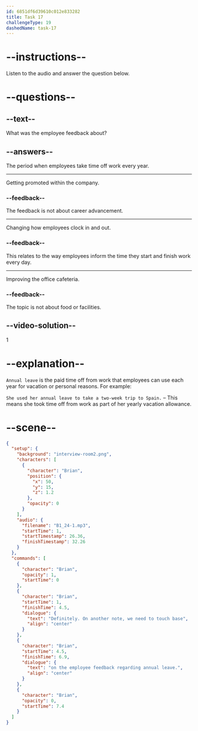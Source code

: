 ```yaml
---
id: 6851df6d39610c012e833282
title: Task 17
challengeType: 19
dashedName: task-17
---
```


<!-- (Audio) Brian: Definitely. On another note, we need to touch base on the employee feedback regarding annual leave. -->

# --instructions--

Listen to the audio and answer the question below.

# --questions--

## --text--

What was the employee feedback about?

## --answers--

The period when employees take time off work every year.

---

Getting promoted within the company.

### --feedback--

The feedback is not about career advancement.

---

Changing how employees clock in and out.

### --feedback--

This relates to the way employees inform the time they start and finish work every day.

---

Improving the office cafeteria.

### --feedback--

The topic is not about food or facilities.

## --video-solution--

1

# --explanation--

`Annual leave` is the paid time off from work that employees can use each year for vacation or personal reasons. For example:

`She used her annual leave to take a two-week trip to Spain.` – This means she took time off from work as part of her yearly vacation allowance.

# --scene--

```json
{
  "setup": {
    "background": "interview-room2.png",
    "characters": [
      {
        "character": "Brian",
        "position": {
          "x": 50,
          "y": 15,
          "z": 1.2
        },
        "opacity": 0
      }
    ],
    "audio": {
      "filename": "B1_24-1.mp3",
      "startTime": 1,
      "startTimestamp": 26.36,
      "finishTimestamp": 32.26
    }
  },
  "commands": [
    {
      "character": "Brian",
      "opacity": 1,
      "startTime": 0
    },
    {
      "character": "Brian",
      "startTime": 1,
      "finishTime": 4.5,
      "dialogue": {
        "text": "Definitely. On another note, we need to touch base",
        "align": "center"
      }
    },
    {
      "character": "Brian",
      "startTime": 4.5,
      "finishTime": 6.9,
      "dialogue": {
        "text": "on the employee feedback regarding annual leave.",
        "align": "center"
      }
    },
    {
      "character": "Brian",
      "opacity": 0,
      "startTime": 7.4
    }
  ]
}
```
